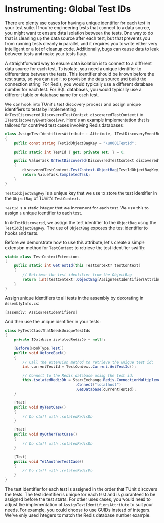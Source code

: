# Instrumenting: Global Test IDs

There are plenty use cases for having a unique identifier for each test in your test suite. If you're engineering tests that connect to a data source, you might want to ensure data isolation between the tests. One way to do that is cleaning up the data source after each test, but that prevents you from running tests cleanly in parallel, and it requires you to write either very intelligent or a lot of cleanup code. Additionally, bugs can cause data to leak between tests and make your tests flaky.

A straightforward way to ensure data isolation is to connect to a different data source for each test. To isolate, you need a unique identifier to differentiate between the tests. This identifier should be known before the test starts, so you can use it to provision the data source and build the connection string. For Redis, you would typically use a different database number for each test. For SQL databases, you would typically use a different table or database name for each test.

We can hook into TUnit's test discovery process and assign unique identifiers to tests by implementing `OnTestDiscovered(DiscoveredTestContext discoveredTestContext)` in `ITestDiscoveryEventReceiver`. Here's an example implementation that is tailored for contrived test cases involving Redis databases:

```csharp
class AssignTestIdentifiersAttribute : Attribute, ITestDiscoveryEventReceiver
{
    public const string TestIdObjectBagKey = "\u0001TestId";

    public static int TestId { get; private set; } = 0;

    public ValueTask OnTestDiscovered(DiscoveredTestContext discoveredTestContext)
    {
        discoveredTestContext.TestContext.ObjectBag[TestIdObjectBagKey] = TestId++;
        return ValueTask.CompletedTask;
    }
}
```

`TestIdObjectBagKey` is a unique key that we use to store the test identifier in the `ObjectBag` of TUnit's `TestContext`.

`TestId` is a static integer that we increment for each test. We use this to assign a unique identifier to each test.

In `OnTestDiscovered`, we assign the test identifier to the `ObjectBag` using the `TestIdObjectBagKey`. The use of `ObjectBag` exposes the test identifier to hooks and tests.

Before we demonstrate how to use this attribute, let's create a simple extension method for `TestContext` to retrieve the test identifier swiftly:

```csharp
static class TestContextExtensions
{
    public static int GetTestId(this TestContext? testContext)
    {
        // Retrieve the test identifier from the ObjectBag
        return (int)testContext!.ObjectBag[AssignTestIdentifiersAttribute.TestIdObjectBagKey]!;
    }
}
```

Assign unique identifiers to all tests in the assembly by decorating in `AssemblyInfo.cs`:

```csharp
[assembly: AssignTestIdentifiers]
```

And then use the unique identifier in your tests:

```csharp
class MyTestClassThatNeedsUniqueTestIds
{
    private IDatabase isolatedRedisDb = null!;

    [Before(HookType.Test)]
    public void BeforeEach()
    {
        // Call the extension method to retrieve the unique test id:
        int currentTestId = TestContext.Current.GetTestId();

        // Connect to the Redis database using the test id:
        this.isolatedRedisDb = StackExchange.Redis.ConnectionMultiplexer
                                .Connect("localhost")
                                .GetDatabase(currentTestId);
    }

    [Test]
    public void MyTestCase()
    {
        // Do stuff with isolatedRedisDb
    }

    [Test]
    public void MyOtherTestCase()
    {
        // Do stuff with isolatedRedisDb
    }

    [Test]
    public void YetAnotherTestCase()
    {
        // Do stuff with isolatedRedisDb
    }
}
```

The test identifier for each test is assigned in the order that TUnit discovers the tests. The test identifier is unique for each test and is guaranteed to be assigned before the test starts. For other uses cases, you would need to adjust the implementation of `AssignTestIdentifiersAttribute` to suit your needs. For example, you could choose to use GUIDs instead of integers. We've only used integers to match the Redis database number example.

